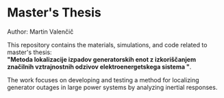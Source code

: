 # Master's Thesis
Author: Martin Valenčič

This repository contains the materials, simulations, and code related to master's thesis:  
**"Metoda lokalizacije izpadov generatorskih enot z izkoriščanjem značilnih vztrajnostnih odzivov elektroenergetskega sistema "**.  

The work focuses on developing and testing a method for localizing generator outages in large power systems by analyzing inertial responses.
